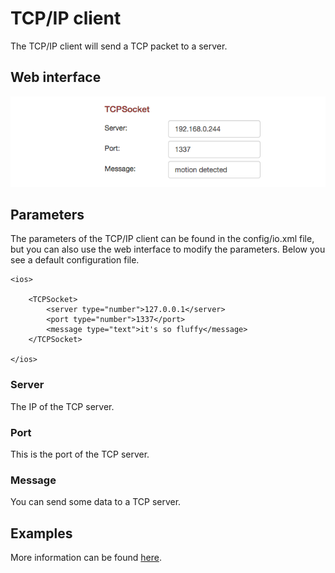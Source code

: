 # TCP/IP client

The TCP/IP client will send a TCP packet to a server. 

## Web interface 

![TCP socket io](2_tcp-io.png)

## Parameters

The parameters of the TCP/IP client can be found in the config/io.xml file, but you can also use the web interface to modify the parameters. Below you see a default configuration file.

	<ios>

	    <TCPSocket>
	        <server type="number">127.0.0.1</server>
	        <port type="number">1337</port>
	        <message type="text">it's so fluffy</message>
	    </TCPSocket>
	    
	</ios>

### Server

The IP of the TCP server.

### Port

This is the port of the TCP server.

### Message

You can send some data to a TCP server.

## Examples

More information can be found [here](/dev/addons/TCP_Listener).